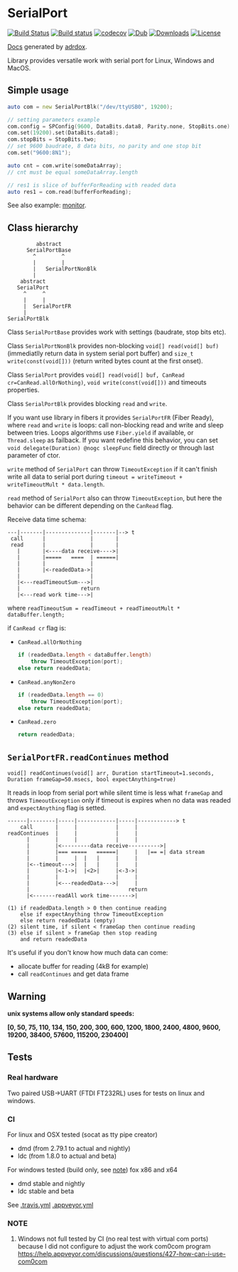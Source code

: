 # SerialPort

[![Build Status](https://travis-ci.org/deviator/serialport.svg?branch=master)](https://travis-ci.org/deviator/serialport)
[![Build status](https://ci.appveyor.com/api/projects/status/64m852qc8j3re1y1?svg=true)](https://ci.appveyor.com/project/deviator/serialport)
[![codecov](https://codecov.io/gh/deviator/serialport/branch/master/graph/badge.svg)](https://codecov.io/gh/deviator/serialport)
[![Dub](https://img.shields.io/dub/v/serialport.svg)](http://code.dlang.org/packages/serialport)
[![Downloads](https://img.shields.io/dub/dt/serialport.svg)](http://code.dlang.org/packages/serialport)
[![License](https://img.shields.io/dub/l/serialport.svg)](http://code.dlang.org/packages/serialport)

[Docs](http://serialport.dpldocs.info/serialport.html) generated by [adrdox](https://github.com/adamdruppe/adrdox).

Library provides versatile work with serial port for Linux, Windows and MacOS.

## Simple usage

```d
auto com = new SerialPortBlk("/dev/ttyUSB0", 19200);

// setting parameters example
com.config = SPConfig(9600, DataBits.data8, Parity.none, StopBits.one)
com.set(19200).set(DataBits.data8);
com.stopBits = StopBits.two;
// set 9600 baudrate, 8 data bits, no parity and one stop bit
com.set("9600:8N1");

auto cnt = com.write(someDataArray);
// cnt must be equal someDataArray.length

// res1 is slice of bufferForReading with readed data
auto res1 = com.read(bufferForReading);
```

See also example: [monitor](example/monitor).

## Class hierarchy

```
         abstract
      SerialPortBase
        ^        ^
        |        |
        |   SerialPortNonBlk
        |
    abstract
   SerialPort
     ^     ^
     |     |
     |  SerialPortFR
     |
SerialPortBlk
```

Class `SerialPortBase` provides work with settings (baudrate, stop bits etc).

Class `SerialPortNonBlk` provides non-blocking `void[] read(void[] buf)`
(immediatlly return data in system serial port buffer) and
`size_t write(const(void[]))` (return writed bytes count at the first onset).

Class `SerialPort` provides `void[] read(void[] buf, CanRead cr=CanRead.allOrNothing)`,
`void write(const(void[]))` and timeouts properties.

Class `SerialPortBlk` provides blocking `read` and `write`.

If you want use library in fibers it provides `SerialPortFR` (Fiber Ready),
where `read` and `write` is loops: call non-blocking read and write and
sleep between tries. Loops algorithms use `Fiber.yield` if available,
or `Thread.sleep` as failback. If you want redefine this behavior, you
can set `void delegate(Duration) @nogc sleepFunc` field directly or through
last parameter of ctor.

`write` method of `SerialPort` can throw `TimeoutException` if it can't
finish write all data to serial port during
`timeout = writeTimeout + writeTimeoutMult * data.length`.

`read` method of `SerialPort` also can throw `TimeoutException`,
but here the behavior can be different depending on the `CanRead` flag.

Receive data time schema:

```
---|-------|--------------|-------|--> t
 call      |              |       |
 read      |              |       |
   |       |<----data receive---->|
   |       |=====   ====  | ======|
   |       |              |
   |       |<-readedData->|
   |                      |
   |<---readTimeoutSum--->|
   |                   return
   |<---read work time--->|
```

where `readTimeoutSum = readTimeout + readTimeoutMult * dataBuffer.length;`

if `CanRead cr` flag is:

* `CanRead.allOrNothing`

    ```d
    if (readedData.length < dataBuffer.length)
        throw TimeoutException(port);
    else return readedData;
    ```

* `CanRead.anyNonZero`

    ```d
    if (readedData.length == 0)
        throw TimeoutException(port);
    else return readedData;
    ```

* `CanRead.zero`

    ```d
    return readedData;
    ```

## `SerialPortFR.readContinues` method

    void[] readContinues(void[] arr, Duration startTimeout=1.seconds, Duration frameGap=50.msecs, bool expectAnything=true)

It reads in loop from serial port while silent time is less what `frameGap` and
throws `TimeoutException` only if timeout is expires when no data was readed and
`expectAnything` flag is setted.

```
------|--------|-----|------------|-----|------------> t
    call       |     |            |     |
readContinues  |     |            |     |
      |        |     |            |     |
      |        |<---------data receive---------->|
      |        |=== =====   ======|     |   |== =| data stream
      |        |     |  |   |     |     |
      |<--timeout--->|  |   |     |     |
      |        |<-1->|  |<2>|     |<-3->|
      |        |                  |     |
      |        |<---readedData--->|     |
      |                               return
      |<-------readAll work time------->|

(1) if readedData.length > 0 then continue reading
    else if expectAnything throw TimeoutException
    else return readedData (empty)
(2) silent time, if silent < frameGap then continue reading
(3) else if silent > frameGap then stop reading
    and return readedData
```

It's useful if you don't know how much data can come:

* allocate buffer for reading (4kB for example)
* call `readContinues` and get data frame

## Warning

**unix systems allow only standard speeds:**

**[0, 50, 75, 110, 134, 150, 200, 300, 600, 1200, 1800, 2400, 4800, 9600, 19200, 38400, 57600, 115200, 230400]**

## Tests

### Real hardware

Two paired USB->UART (FTDI FT232RL) uses for tests on linux and windows.

### CI

For linux and OSX tested (socat as tty pipe creator)

* dmd (from 2.79.1 to actual and nightly)
* ldc (from 1.8.0 to actual and beta)

For windows tested (build only, see [note](#note)) fox x86 and x64

* dmd stable and nightly
* ldc stable and beta

See [.travis.yml](.travis.yml) [.appveyor.yml](.appveyor.yml)

### NOTE

1. Windows not full tested by CI (no real test with virtual com ports)
    because I did not configure to adjust the work com0com program 
    https://help.appveyor.com/discussions/questions/427-how-can-i-use-com0com 